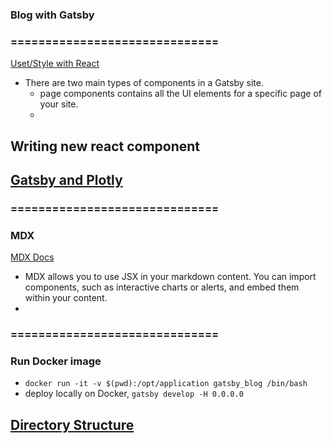 
### Blog with Gatsby 


### ==============================

[Uset/Style with React](https://www.gatsbyjs.com/docs/tutorial/part-2/)
- There are two main types of components in a Gatsby site. 
    - page components contains all the UI elements for a specific page of your site.
    - 

**Writing new react component**
- 


[Gatsby and Plotly](https://janosh.dev/blog/gatsby-interactive-plots)
- 

### ==============================
### MDX

[MDX Docs](https://mdxjs.com/docs/what-is-mdx/)
- MDX allows you to use JSX in your markdown content. You can import components, such as interactive charts or alerts, and embed them within your content. 
- 

### ==============================
### Run Docker image
- `docker run -it -v $(pwd):/opt/application gatsby_blog /bin/bash`
- deploy locally on Docker, `gatsby develop -H 0.0.0.0`


[Directory Structure](https://github.com/gatsbyjs/gatsby-starter-blog)
- 





